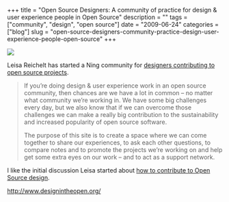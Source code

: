 +++
title = "Open Source Designers: A community of practice for design & user experience people in Open Source"
description = ""
tags = ["community", "design", "open source"]
date = "2009-06-24"
categories = ["blog"]
slug = "open-source-designers-community-practice-design-user-experience-people-open-source"
+++



  <div class="notebook-screenshot"><a href="http://www.designintheopen.org/"><img id='bluga-thumbnail-1773' class='bluga-thumbnail large' src='http://media.konigi.com/bluga/
wt4a421b0645a4e_0.jpg'/></a></div><p>Leisa Reichelt has started a Ning community for <a href="http://www.designintheopen.org/">designers contributing to open source projects</a>. </p>
<blockquote><p>If you’re doing design &amp; user experience work in an open source community, then chances are we have a lot in common – no matter what community we’re working in. We have some big challenges every day, but we also know that if we can overcome those challenges we can make a really big contribution to the sustainability and increased popularity of open source software.</p>
<p>The purpose of this site is to create a space where we can come together to share our experiences, to ask each other questions, to compare notes and to promote the projects we’re working on and help get some extra eyes on our work – and to act as a support network.</p></blockquote>
<p>I like the initial discussion Leisa started about <a href="http://www.designintheopen.org/forum/topics/best-ways-for-uxdesigners-to">how to contribute to Open Source design</a>.</p>
    
  <a href="http://www.designintheopen.org/">http://www.designintheopen.org/</a>

